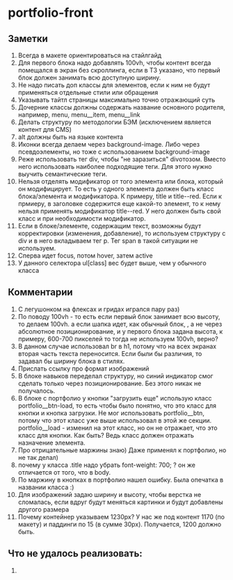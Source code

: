 # portfolio-front

## Заметки
1) Всегда в макете ориентироваться на стайлгайд
2) Для первого блока надо добавлять 100vh, чтобы контент всегда помещался в экран без скроллинга, если в ТЗ указано, что первый блок должен занимать всю доступную ширину.
3) Не надо писать доп классы для элементов, если к ним не будут применяться отдельные стили или обращения
4) Указывать тайтл страницы максимально точно отражающий суть
5) Дочерние классы должны содержать название основного родителя, например, menu, menu__item, menu__link
6) Делать структуру по методологии БЭМ (исключением является контент для CMS)
7) alt должны быть на языке контента
8) Иконки всегда делаем через background-image. Либо через псевдоэлементы, но тоже с использованием background-image
9) Реже использовать тег div, чтобы "не заразиться" divотозом. Вместо него использовать наиболее подходящие теги. Для этого нужно выучить семантические теги.
10) Нельзя отделять модификатор от того элемента или блока, который он модифицирует. То есть у одного элемента должен быть класс блока/элемента и модификатора. К примеру, title и title--red. Если к прмиеру, в заголовке содержится еще какой-то элемент, то к нему нельзя применять модификатор title--red. У него должен быть свой класс и при необходимости модификатор.
11) Если в блоке/элементе, содержащим текст, возможны будут корректировки (изменения, добавление), то используем структуру с div и в него вкладываем тег p. Тег span в такой ситуации не используем. 
12) Сперва идет focus, потом hover, затем active
13) У данного селектора ul[class] вес будет выше, чем у обычного класса


## Комментарии
1) C легушонком на флексах и гридах игрался пару раз) 
2) По поводу 100vh - то есть если первый блок занимает всю высоту, то делаем 100vh. а если шапка идет, как обычный блок, , а не через абсолютное позиционирование, и у первого блока задана высота, к примеру, 600-700 пикселей то тогда не используем 100vh, верно?
3) В данном случае использовал br в h1, потому что на всех экранах вторая часть текста переносится. Если были бы различия, то задавал бы ширину блока в стилях.
4) Прислать ссылку про формат изображений
5) В блоке навыков переделал структуру, но синий индикатор смог сделать только через позиционирование. Без этого никак не получалось.
6) В блоке с портфолио у кнопки "загрузить еще" использую класс portfolio__btn-load, то есть чтобы было понятно, что это класс для кнопки и кнопка загрузки. Не мог использовать portfolio__btn, потому что этот класс уже выше использовал в этой же секции. portfolio__load - изменил на этот класс, но он не отражает, что это класс для кнопки. Как быть? Ведь класс должен отражать назначение элемента.
7) Про отрицательные маржины знаю) Даже применял к портфолио, но не так делал)
8) почему у класса .title надо убрать font-weight: 700; ? он же отличается от того, что в body.
9) По маржину в кнопках в портфолио нашел ошибку. Была опечатка в названии класса :)
10) Для изображений задаю ширину и высоту, чтобы верстка не сломалась, если вдруг будут меняться картинки и будут добавлены другого размера
11) Почему контейнер указываем 1230px? У нас же под контент 1170 (по макету) и паддинги по 15 (в сумме 30px). Получается, 1200 должно быть.


## Что не удалось реализовать:
1)
